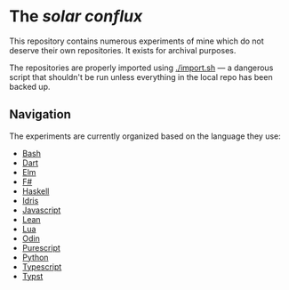 # The _solar conflux_

<!-- > Pristine yet chaotic, familiar yet mysterious, unique yet repeating — the cosmos held many secrets for those wise enough to seek them — secrets of its own volition, and shadows of those before it. [...] -->
<!-- > -->
<!-- > Luna awoke. "How many cycles have I been dormant for" — she wondered into the abyss. Having gotten out of the timeless slumber, she was starting to slowly regain herself. "I wonder what theories I'll set up this time!", she exclaimed, slowly getting excited at the prospect of figuring it all out again. She would eventually figure it out — that much the girl knew. She somehow knew that, yet couldn't figure out why, nor how. [...] -->
<!-- > -->
<!-- > She couldn't move, yet she could experiment. Observing and tinkering with the many surrounding planets, she was slowly deciphering the rules of her surroundings. Still, the path to knowledge is littered with failures, and her journey was no different. That never bothered her, though — a little gravity was always enough to make her failures dissolve into the flaming stars the system she found herself in was made out of. -->
<!-- > -->
<!-- > _They_ had provided her with these wonderful abilities — deep down, she felt that. But who _they_ were, that much had eluded her — it's like she's forgotten. Was this an effect of the cycle? Did _they_ make this happen? The questions were many, the answers few. "Oh well, can't learn more about what's left of those before me without first figuring out how these darn physics work," she said playfully, before returning to work. -->

This repository contains numerous experiments of mine which do not deserve their own repositories. It exists for archival purposes.

The repositories are properly imported using [./import.sh](./import.sh) — a dangerous script that shouldn't be run unless everything in the local repo has been backed up.

## Navigation

The experiments are currently organized based on the language they use:

- [Bash](./bash/)
- [Dart](./dart/)
- [Elm](./elm/)
- [F#](./fsharp/)
- [Haskell](./haskell/)
- [Idris](./idris/)
- [Javascript](./javascript/)
- [Lean](./lean/)
- [Lua](./lua/)
- [Odin](./odin/)
- [Purescript](./purescript/)
- [Python](./python/)
- [Typescript](./typescript/)
- [Typst](./typst/)
